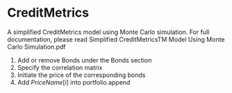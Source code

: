 # CreditMetrics
A simplified CreditMetrics model using Monte Carlo simulation. For full documentation, please read Simplified CreditMetricsTM Model Using Monte Carlo Simulation.pdf

1. Add or remove Bonds under the Bonds section
2. Specify the correlation matrix 
3. Initiate the price of the corresponding bonds
4. Add *PriceName*[i] into portfolio.append


